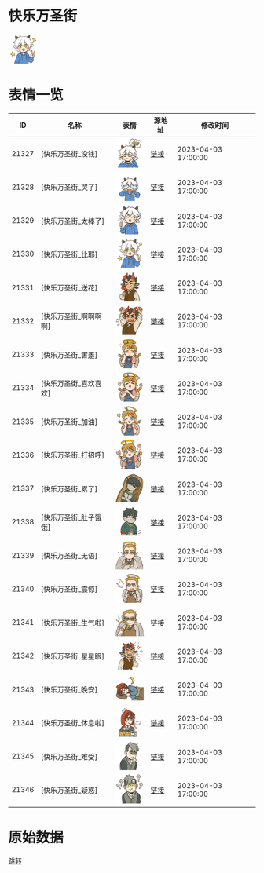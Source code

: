 # 快乐万圣街

<img src="./cover.png" height="60" alt="cover" />

# 表情一览

|ID|名称|表情|源地址|修改时间|
|----|----|----|----|----|
|21327|[快乐万圣街_没钱]|<img src="./pic/021327_%5B快乐万圣街_没钱%5D.png" height="60" alt="没钱"/>|[链接](https://i0.hdslb.com/bfs/garb/bef9cc2353728c4e025faa5729a2a5fd72ceef12.png)|2023-04-03 17:00:00|
|21328|[快乐万圣街_哭了]|<img src="./pic/021328_%5B快乐万圣街_哭了%5D.png" height="60" alt="哭了"/>|[链接](https://i0.hdslb.com/bfs/garb/ef2323ec56e835cc7714dfdd82aba9c35675cdc4.png)|2023-04-03 17:00:00|
|21329|[快乐万圣街_太棒了]|<img src="./pic/021329_%5B快乐万圣街_太棒了%5D.png" height="60" alt="太棒了"/>|[链接](https://i0.hdslb.com/bfs/garb/117b0f23f860bb6d12aa5b6064d503ec1b00e0d1.png)|2023-04-03 17:00:00|
|21330|[快乐万圣街_比耶]|<img src="./pic/021330_%5B快乐万圣街_比耶%5D.png" height="60" alt="比耶"/>|[链接](https://i0.hdslb.com/bfs/garb/44d6bfd6b07ad1257c21ff55dfc98da38218e5e0.png)|2023-04-03 17:00:00|
|21331|[快乐万圣街_送花]|<img src="./pic/021331_%5B快乐万圣街_送花%5D.png" height="60" alt="送花"/>|[链接](https://i0.hdslb.com/bfs/garb/3e41831a43891fbbeb97a3db33fe3e293fbb3818.png)|2023-04-03 17:00:00|
|21332|[快乐万圣街_啊啊啊啊]|<img src="./pic/021332_%5B快乐万圣街_啊啊啊啊%5D.png" height="60" alt="啊啊啊啊"/>|[链接](https://i0.hdslb.com/bfs/garb/4b3964106bc08309c7cbe69ac2043eece51d2d0e.png)|2023-04-03 17:00:00|
|21333|[快乐万圣街_害羞]|<img src="./pic/021333_%5B快乐万圣街_害羞%5D.png" height="60" alt="害羞"/>|[链接](https://i0.hdslb.com/bfs/garb/25666aca3b6253ab30f6bc49121fcc19f8ace1ba.png)|2023-04-03 17:00:00|
|21334|[快乐万圣街_喜欢喜欢]|<img src="./pic/021334_%5B快乐万圣街_喜欢喜欢%5D.png" height="60" alt="喜欢喜欢"/>|[链接](https://i0.hdslb.com/bfs/garb/bc11c0a49f64531396a6d769151375218aac2c2f.png)|2023-04-03 17:00:00|
|21335|[快乐万圣街_加油]|<img src="./pic/021335_%5B快乐万圣街_加油%5D.png" height="60" alt="加油"/>|[链接](https://i0.hdslb.com/bfs/garb/e4e66fc50ba40f67b7c860c7277a1b93c421b23f.png)|2023-04-03 17:00:00|
|21336|[快乐万圣街_打招呼]|<img src="./pic/021336_%5B快乐万圣街_打招呼%5D.png" height="60" alt="打招呼"/>|[链接](https://i0.hdslb.com/bfs/garb/604499e070fca16b5be9f323beedced402e507ee.png)|2023-04-03 17:00:00|
|21337|[快乐万圣街_累了]|<img src="./pic/021337_%5B快乐万圣街_累了%5D.png" height="60" alt="累了"/>|[链接](https://i0.hdslb.com/bfs/garb/033c4b075188fcc6d9adba1af7d017698ed557e9.png)|2023-04-03 17:00:00|
|21338|[快乐万圣街_肚子饿饿]|<img src="./pic/021338_%5B快乐万圣街_肚子饿饿%5D.png" height="60" alt="肚子饿饿"/>|[链接](https://i0.hdslb.com/bfs/garb/b532c73fa0863d9f901b54464ccc8dbcfecf0dd1.png)|2023-04-03 17:00:00|
|21339|[快乐万圣街_无语]|<img src="./pic/021339_%5B快乐万圣街_无语%5D.png" height="60" alt="无语"/>|[链接](https://i0.hdslb.com/bfs/garb/54b9060aa373bec8bb10d9daa9af84c579a47118.png)|2023-04-03 17:00:00|
|21340|[快乐万圣街_震惊]|<img src="./pic/021340_%5B快乐万圣街_震惊%5D.png" height="60" alt="震惊"/>|[链接](https://i0.hdslb.com/bfs/garb/1fb71b6410356bd228bcc6da7670a2162a753f6f.png)|2023-04-03 17:00:00|
|21341|[快乐万圣街_生气啦]|<img src="./pic/021341_%5B快乐万圣街_生气啦%5D.png" height="60" alt="生气啦"/>|[链接](https://i0.hdslb.com/bfs/garb/b56bf904e0f0aecf8d770166f6801d0e662135a6.png)|2023-04-03 17:00:00|
|21342|[快乐万圣街_星星眼]|<img src="./pic/021342_%5B快乐万圣街_星星眼%5D.png" height="60" alt="星星眼"/>|[链接](https://i0.hdslb.com/bfs/garb/0459b4dd51c377f4ee37265b03b5333587f0d8a1.png)|2023-04-03 17:00:00|
|21343|[快乐万圣街_晚安]|<img src="./pic/021343_%5B快乐万圣街_晚安%5D.png" height="60" alt="晚安"/>|[链接](https://i0.hdslb.com/bfs/garb/45999226126620b93f420055872785c3ccf16e6e.png)|2023-04-03 17:00:00|
|21344|[快乐万圣街_休息啦]|<img src="./pic/021344_%5B快乐万圣街_休息啦%5D.png" height="60" alt="休息啦"/>|[链接](https://i0.hdslb.com/bfs/garb/2a26d7d878d8df9e880b11643e96f4f553cc326e.png)|2023-04-03 17:00:00|
|21345|[快乐万圣街_难受]|<img src="./pic/021345_%5B快乐万圣街_难受%5D.png" height="60" alt="难受"/>|[链接](https://i0.hdslb.com/bfs/garb/4038ab28bc25787566f4f2491d8e4ebd1ce23176.png)|2023-04-03 17:00:00|
|21346|[快乐万圣街_疑惑]|<img src="./pic/021346_%5B快乐万圣街_疑惑%5D.png" height="60" alt="疑惑"/>|[链接](https://i0.hdslb.com/bfs/garb/b63731b65e047835cfe84098a3939dabd2fa713c.png)|2023-04-03 17:00:00|

# 原始数据

[跳转](./raw.json)

